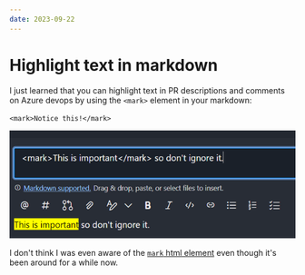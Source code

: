 ```yaml
---
date: 2023-09-22
---
```


# Highlight text in markdown

I just learned that you can highlight text in PR descriptions and comments on Azure devops by using the `<mark>` element in your markdown:

`<mark>Notice this!</mark>`

![screenshot of highlighted text on azure devops](markdown-highlight-screenshot.png)

I don't think I was even aware of the [`mark` html element](https://developer.mozilla.org/en-US/docs/Web/HTML/Element/mark) even though it's been around for a while now.
